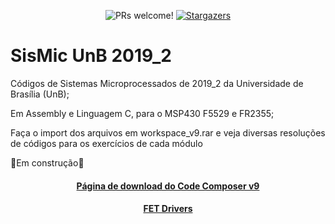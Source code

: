 <p align="center">
 <img src="https://img.shields.io/static/v1?label=PRs&message=welcome&color=7159c1&labelColor=000000" alt="PRs welcome!" />
 
 <a href="https://github.com/capelaum/Ecoleta/stargazers">
    <img alt="Stargazers" src="https://img.shields.io/github/stars/capelaum/Ecoleta?style=social">
  </a>
  
 <h1>SisMic UnB 2019_2</h1>
<p>
 
 Códigos de Sistemas Microprocessados de 2019_2 da Universidade de Brasília (UnB);
 
 Em Assembly e Linguagem C, para o MSP430 F5529 e FR2355;
 
 Faça o import dos arquivos em workspace_v9.rar e veja diversas resoluções de códigos para os exercícios de cada módulo

 :construction:Em construção:construction:
 
 <h4 align="center">
        <a href="http://software-dl.ti.com/ccs/esd/documents/ccs_downloads.html#code-composer-studio-version-9-downloads" target="_blank">
            Página de download do Code Composer v9
        </a>
 </h4>
 
 <h4 align="center">
    <a href="http://software-dl.ti.com/msp430/msp430_public_sw/mcu/msp430/MSP430_FET_Drivers/latest/index_FDS.html" target="_blank">
        FET Drivers
    </a>
 </h4>

